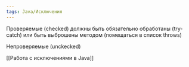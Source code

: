 ```yaml
---
tags: Java/Исключения
---
```

Проверяемые (checked)  должны быть обязательно обработаны (try-catch) или быть выброшены методом (помещаться в список throws)

Непроверяемые (unckecked)

[[Работа с исключениями в Java]]